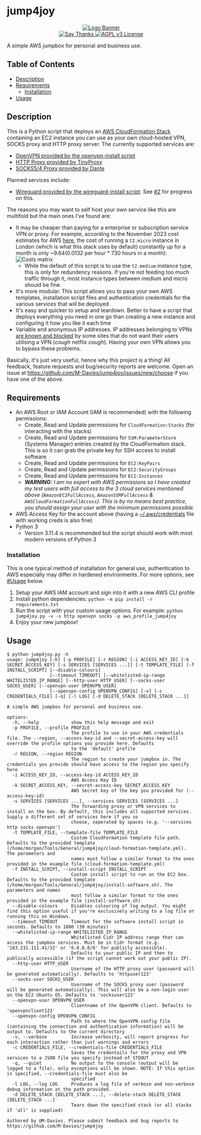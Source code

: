 # jump4joy

<p align="center">
    <a href="https://github.com/M-Davies/jump4joy">
        <img alt="Logo Banner" src="https://raw.githubusercontent.com/M-Davies/jump4joy/master/logo.png"/>
    </a>
    <br/>
    <a href="https://saythanks.io/to/M-Davies">
        <img alt="Say Thanks" src="https://img.shields.io/badge/Say%20Thanks-!-1EAEDB.svg"/>
    </a>
    <a href="https://github.com/M-Davies/jump4joy/blob/master/LICENSE">
        <img alt="AGPL v3 License" src="https://img.shields.io/github/license/M-Davies/jump4joy.svg"/>
    </a>
</p>

A simple AWS jumpbox for personal and business use.

## Table of Contents

- [Description](#Description)
- [Requirements](#Requirements)
    - [Installation](#Installation)
- [Usage](#Usage)

## Description

This is a Python script that deploys an [AWS CloudFormation Stack](https://docs.aws.amazon.com/AWSCloudFormation/latest/UserGuide/stacks.html) containing an EC2 instance you can use as your own cloud-hosted VPN, SOCKS proxy and HTTP proxy server. The currently supported services are:

- [OpenVPN provided by the openvpn-install script](https://github.com/angristan/openvpn-install)
- [HTTP Proxy provided by TinyProxy](https://tinyproxy.github.io/)
- [SOCKS5/4 Proxy provided by Dante](https://www.inet.no/dante/)

Planned services include:

- [Wireguard provided by the wireguard-install script](https://github.com/angristan/wireguard-install). See [#2](https://github.com/M-Davies/jump4joy/issues/2) for progress on this.

The reasons you may want to self host your own service like this are multifold but the main ones I've found are:

- It may be cheaper than paying for a enterprise or subscription service VPN or proxy. For example, according to the November 2023 cost estimates for AWS [here](https://aws.amazon.com/ec2/pricing/on-demand/), the cost of running a `t2.micro` instance in London (which is what this stack uses by default) constantly up for a month is only ~$9.64 ($0.0132 per hour * 730 hours in a month):
![Costs matrix](costs.png)
    - While the default of this script is to use the `t2.medium` instance type, this is only for redundency reasons. If you're not feeding too much traffic through it, most instance types between medium and micro should be fine.
- It's more modular. This script allows you to pass your own AWS templates, installation script files and authentication credentials for the various services that will be deployed
- It's easy and quicker to setup and teardown. Better to have a script that deploys everything you need in one go than creating a new instance and configuring it how you like it each time
- Variable and anonymous IP addresses. IP addresses belonging to VPNs [are known and blocked](https://cybernews.com/how-to-use-vpn/bypass-vpn-blocks/#types-of-vpn-blocks) by some sites that do not want their users utilising a VPN (*cough* netflix *cough*). Having your own VPN allows you to bypass these problems.

Basically, it's just very useful, hence why this project is a thing! All feedback, feature requests and bug/security reports are welcome. Open an issue at https://github.com/M-Davies/jump4joy/issues/new/choose if you have one of the above.

## Requirements

- An AWS Root or IAM Account (IAM is recommended) with the following permissions:
    - Create, Read and Update permissions for `CloudFormation:Stacks` (for interacting with the stacks)
    - Create, Read and Update permissions for `SSM:ParameterStore` (Systems Manager) entries created by the CloudFormation stack. This is so it can grab the private key for SSH access to install software
    - Create, Read and Update permissions for `EC2:KeyPairs`
    - Create, Read and Update permissions for `EC2:SecurityGroups`
    - Create, Read and Update permissions for `EC2:Instances`
    - ***WARNING:** I am no expert with AWS permissions so I have created my test users with full access to the 3 cloud services mentioned above (`AmazonEC2FullAccess`, `AmazonSSMFullAccess` & `AWSCloudFormationFullAccess`). This is by no means best practice, you should assign your user with the minimum permissions possible.*
- AWS Access Key for the account above (having a [~/.aws/credentials](https://docs.aws.amazon.com/cli/latest/userguide/cli-chap-configure.html) file with working creds is also fine)
- Python 3
    - Version 3.11.4 is recommended but the script should work with most modern versions of Python 3

### Installation

This is one typical method of installation for general use, authentication to AWS especially may differ in hardened environments. For more options, see [#Usage](#Usage) below.

1. Setup your AWS IAM account and sign into it with a new AWS CLI profile
2. Install python dependencies: `python -m pip install -r requirements.txt`
3. Run the script with your custom usage options. For example: `python jump4joy.py -v -s http openvpn socks -p aws_profile_jump4joy`
4. Enjoy your new jumpbox!

## Usage

```
$ python jump4joy.py -h                   
usage: jump4joy [-h] [-p PROFILE] [-r REGION] [-i ACCESS_KEY_ID] [-k SECRET_ACCESS_KEY] [-s SERVICES [SERVICES ...]] [-t TEMPLATE_FILE] [-f INSTALL_SCRIPT] [--disable-colours]
                [--timeout TIMEOUT] [--whitelisted-ip-range WHITELISTED_IP_RANGE] [--http-user HTTP_USER] [--socks-user SOCKS_USER] [--openvpn-user OPENVPN_USER]
                [--openvpn-config OPENVPN_CONFIG] [-v] [-c CREDENTIALS_FILE] [-q] [-l LOG] [-d DELETE_STACK [DELETE_STACK ...]]

A simple AWS jumpbox for personal and business use.

options:
  -h, --help            show this help message and exit
  -p PROFILE, --profile PROFILE
                        The profile to use in your AWS credentials file. The --region, --access-key-id and --secret-access-key will override the profile options you provide here. Defaults
                        to the 'default' profile
  -r REGION, --region REGION
                        The region to create your jumpbox in. The credentials you provide should have access to the region you specify here
  -i ACCESS_KEY_ID, --access-key-id ACCESS_KEY_ID
                        AWS Access Key ID
  -k SECRET_ACCESS_KEY, --secret-access-key SECRET_ACCESS_KEY
                        AWS Secret key of the key you provided for (--access-key-id)
  -s SERVICES [SERVICES ...], --services SERVICES [SERVICES ...]
                        The forwarding proxy or VPN services to install on the box. By default, this includes all supported services. Supply a different set of services here if you so
                        choose, seperated by spaces (e.g. '--services http socks openvpn')
  -t TEMPLATE_FILE, --template-file TEMPLATE_FILE
                        Custom CloudFormation template file path. Defaults to the provided template (/home/morgan/Tools/General/jump4joy/cloud-formation-template.yml). The parameters and
                        names must follow a similar format to the ones provided in the example file (cloud-formation-template.yml)
  -f INSTALL_SCRIPT, --install-script INSTALL_SCRIPT
                        Custom install script to run on the EC2 box. Defaults to the provided template (/home/morgan/Tools/General/jump4joy/install-software.sh). The parameters and names
                        must follow a similar format to the ones provided in the example file (install-software.sh)
  --disable-colours     Disables colouring of log output. You might find this option useful if you're exclusively writing to a log file or running this on Windows.
  --timeout TIMEOUT     Timeout for the software install script in seconds. Defaults to 1800 (30 minutes)
  --whitelisted-ip-range WHITELISTED_IP_RANGE
                        Whitelisted Cidr IP address range that can access the jumpbox services. Must be in Cidr format (e.g. '183.231.111.41/32' or '0.0.0.0/0' for publicly accessible).
                        Defaults to your public IP and then to publically accessible (if the script cannot work out your public IP).
  --http-user HTTP_USER
                        Username of the HTTP proxy user (password will be generated automatically). Defaults to 'httpuser123'
  --socks-user SOCKS_USER
                        Username of the SOCKS proxy user (password will be generated automatically). This will also be a non-login user on the EC2 Ubuntu OS. Defaults to 'socksuser123'
  --openvpn-user OPENVPN_USER
                        Clientname of the OpenVPN client. Defaults to 'openvpnclient123'
  --openvpn-config OPENVPN_CONFIG
                        Path to where the OpenVPN config file (containing the connection and authentication information) will be output to. Defaults to the current directory
  -v, --verbose         Increase verbosity, will report progress for each interaction rather than just warnings and errors
  -c CREDENTIALS_FILE, --credentials-file CREDENTIALS_FILE
                        Saves the credentails for the proxy and VPN services to a JSON file you specify instead of STDOUT
  -q, --quiet           No output to the console (output will be logged to a file), only exceptions will be shown. NOTE: If this option is specified, --credentials-file must also be
                        specified
  -l LOG, --log LOG     Produces a log file of verbose and non-verbose debug information at the path provided.
  -d DELETE_STACK [DELETE_STACK ...], --delete-stack DELETE_STACK [DELETE_STACK ...]
                        Tears down the specified stack (or all stacks if 'all' is supplied)

Authored by @M-Davies. Please submit feedback and bug reports to https://github.com/M-Davies/jump4joy
```



